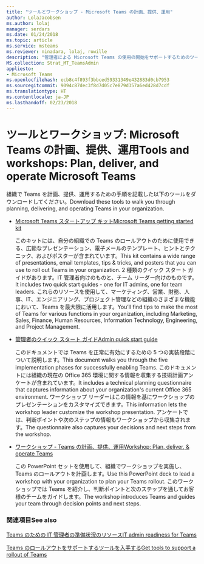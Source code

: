 ```yaml
---
title: "ツールとワークショップ - Microsoft Teams の計画、提供、運用"
author: LolaJacobsen
ms.author: lolaj
manager: serdars
ms.date: 01/24/2018
ms.topic: article
ms.service: msteams
ms.reviewer: ninadara, lolaj, rowille
description: "管理者による Microsoft Teams の使用の開始をサポートするためのツール、ワークショップ、スタートアップ キットの計画。"
MS.collection: Strat_MT_TeamsAdmin
appliesto:
- Microsoft Teams
ms.openlocfilehash: ecb8c4f893f3bbced59331349e432883d0cb7953
ms.sourcegitcommit: 9094c87dec3f8d7d05c7e879d357a6ed428d7cdf
ms.translationtype: HT
ms.contentlocale: ja-JP
ms.lasthandoff: 02/23/2018
---
```

<a name="tools-and-workshops-plan-deliver-and-operate-microsoft-teams"></a><span data-ttu-id="ab232-103">ツールとワークショップ: Microsoft Teams の計画、提供、運用</span><span class="sxs-lookup"><span data-stu-id="ab232-103">Tools and workshops: Plan, deliver, and operate Microsoft Teams</span></span>
=============================================================

<span data-ttu-id="ab232-104">組織で Teams を計画、提供、運用するための手順を記載した以下のツールをダウンロードしてください。</span><span class="sxs-lookup"><span data-stu-id="ab232-104">Download these tools to walk you through planning, delivering, and operating Teams in your organization.</span></span>

- [<span data-ttu-id="ab232-105">Microsoft Teams スタートアップ キット</span><span class="sxs-lookup"><span data-stu-id="ab232-105">Microsoft Teams getting started kit</span></span>](http://download.microsoft.com/download/A/E/9/AE984CD4-CF4B-41E7-9ABD-6735E3F01897/MicrosoftTeamsCustomerSuccessKit.zip) 
    
    <span data-ttu-id="ab232-106">このキットには、自分の組織での Teams のロールアウトのために使用できる、広範なプレゼンテーション、電子メールのテンプレート、ヒントとテクニック、およびポスターが含まれています。</span><span class="sxs-lookup"><span data-stu-id="ab232-106">This kit contains a wide range of presentations, email templates, tips & tricks, and posters that you can use to roll out Teams in your organization.</span></span> <span data-ttu-id="ab232-107">2 種類のクイック スタート ガイドがあります。IT 管理者向けのものと、チーム リーダー向けのものです。</span><span class="sxs-lookup"><span data-stu-id="ab232-107">It includes two quick start guides - one for IT admins, one for team leaders.</span></span> <span data-ttu-id="ab232-108">これらのリソースを使用して、マーケティング、営業、財務、人事、IT、エンジニアリング、プロジェクト管理などの組織のさまざまな機能において、Teams を最大限に活用します。</span><span class="sxs-lookup"><span data-stu-id="ab232-108">You’ll find tips to make the most of Teams for various functions in your organization, including Marketing, Sales, Finance, Human Resources, Information Technology, Engineering, and Project Management.</span></span>



- [<span data-ttu-id="ab232-109">管理者のクイック スタート ガイド</span><span class="sxs-lookup"><span data-stu-id="ab232-109">Admin quick start guide</span></span>](http://download.microsoft.com/download/F/3/9/F39B4F10-5720-4516-87E1-91E5A5678EFB/MicrosoftTeams-AdminQuickStart-EnableTeams.docx)
    
    <span data-ttu-id="ab232-110">このドキュメントでは Teams  を正常に有効にするための 5 つの実装段階について説明します。</span><span class="sxs-lookup"><span data-stu-id="ab232-110">This document walks you through the five implementation phases for successfully enabling Teams.</span></span> <span data-ttu-id="ab232-111">このドキュメントには組織の現在の Office 365 環境に関する情報を収集する技術計画アンケートが含まれています。</span><span class="sxs-lookup"><span data-stu-id="ab232-111">It includes a technical planning questionnaire that captures information about your organization's current Office 365 environment.</span></span> <span data-ttu-id="ab232-112">ワークショップ リーダーはこの情報を基にワークショップのプレゼンテーションをカスタマイズできます。</span><span class="sxs-lookup"><span data-stu-id="ab232-112">This information lets the workshop leader customize the workshop presentation.</span></span> <span data-ttu-id="ab232-113">アンケートでは、判断ポイントや次のステップの情報もワークショップから収集されます。</span><span class="sxs-lookup"><span data-stu-id="ab232-113">The questionnaire also captures your decisions and next steps from the workshop.</span></span>

- [<span data-ttu-id="ab232-114">ワークショップ - Teams の計画、提供、運用</span><span class="sxs-lookup"><span data-stu-id="ab232-114">Workshop: Plan, deliver, & operate Teams</span></span>](http://download.microsoft.com/download/A/A/D/AAD74246-790D-4E61-8DA0-865742CB42DB/MicrosoftTeams-Planning-Workshop-Dec2017.pptx) 
    
    <span data-ttu-id="ab232-115">この PowerPoint セットを使用して、組織でワークショップを実施し、Teams のロールアウトを計画します。</span><span class="sxs-lookup"><span data-stu-id="ab232-115">Use this PowerPoint deck to lead a workshop with your organization to plan your Teams rollout.</span></span> <span data-ttu-id="ab232-116">このワークショップでは Teams を紹介し、判断ポイントと次のステップを通してお客様のチームをガイドします。</span><span class="sxs-lookup"><span data-stu-id="ab232-116">The workshop introduces Teams and guides your team through decision points and next steps.</span></span>


### <a name="see-also"></a><span data-ttu-id="ab232-117">関連項目</span><span class="sxs-lookup"><span data-stu-id="ab232-117">See also</span></span>

[<span data-ttu-id="ab232-118">Teams のための IT 管理者の準備状況のリソース</span><span class="sxs-lookup"><span data-stu-id="ab232-118">IT admin readiness for Teams</span></span>](ITAdmin-readiness.md)

[<span data-ttu-id="ab232-119">Teams のロールアウトをサポートするツールを入手する</span><span class="sxs-lookup"><span data-stu-id="ab232-119">Get tools to support a rollout of Teams</span></span>](rollout-tools.md)


